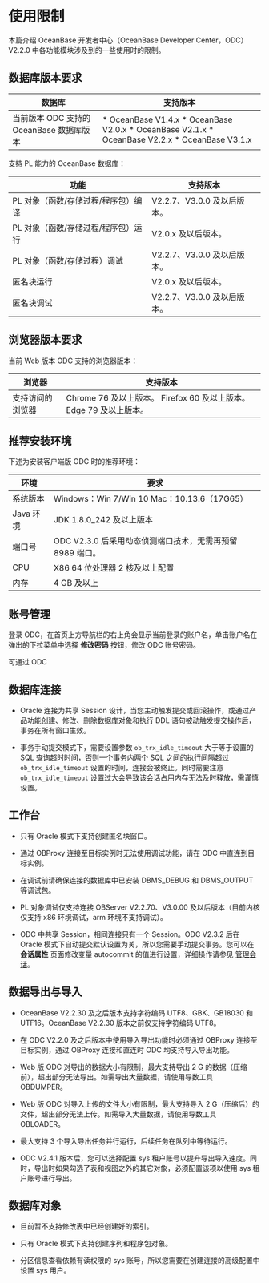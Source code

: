 使用限制 
=========================

本篇介绍 OceanBase 开发者中心（OceanBase Developer Center，ODC）V2.2.0 中各功能模块涉及到的一些使用时的限制。

数据库版本要求 
----------------------------



|             数据库              |                                                                                                                                              支持版本                                                                                                                                               |
|------------------------------|-------------------------------------------------------------------------------------------------------------------------------------------------------------------------------------------------------------------------------------------------------------------------------------------------|
| 当前版本 ODC 支持的 OceanBase 数据库版本 | * OceanBase V1.4.x   * OceanBase V2.0.x   * OceanBase V2.1.x   * OceanBase V2.2.x   * OceanBase V3.1.x    |



支持 PL 能力的 OceanBase 数据库：


|          功能          |         支持版本         |
|----------------------|----------------------|
| PL 对象（函数/存储过程/程序包）编译 | V2.2.7、V3.0.0 及以后版本。 |
| PL 对象（函数/存储过程/程序包）运行 | V2.0.x 及以后版本。        |
| PL 对象（函数/存储过程）调试     | V2.2.7、V3.0.0 及以后版本。 |
| 匿名块运行                | V2.0.x 及以后版本。        |
| 匿名块调试                | V2.2.7、V3.0.0 及以后版本。 |



浏览器版本要求 
----------------------------

当前 Web 版本 ODC 支持的浏览器版本：


|   浏览器    |                                       支持版本                                        |
|----------|-----------------------------------------------------------------------------------|
| 支持访问的浏览器 | Chrome 76 及以上版本。 Firefox 60 及以上版本。 Edge 79 及以上版本。 |



推荐安装环境 
---------------------------

下述为安装客户端版 ODC 时的推荐环境：


|   环境    |                           要求                            |
|---------|---------------------------------------------------------|
| 系统版本    | Windows：Win 7/Win 10 Mac：10.13.6（17G65） |
| Java 环境 | JDK 1.8.0_242 及以上版本                                     |
| 端口号     | ODC V2.3.0 后采用动态侦测端口技术，无需再预留 8989 端口。                   |
| CPU     | X86 64 位处理器 2 核及以上配置                                    |
| 内存      | 4 GB 及以上                                                |



账号管理 
-------------------------

登录 ODC，在首页上方导航栏的右上角会显示当前登录的账户名，单击账户名在弹出的下拉菜单中选择 **修改密码** 按钮，修改 ODC 账号密码。

可通过 ODC

数据库连接 
--------------------------

* Oracle 连接为共享 Session 设计，当您主动触发提交或回滚操作，或通过产品功能创建、修改、删除数据库对象和执行 DDL 语句被动触发提交操作后，事务在所有窗口生效。

  

* 事务手动提交模式下，需要设置参数 `ob_trx_idle_timeout` 大于等于设置的 SQL 查询超时时间，否则一个事务内两个 SQL 之间的执行间隔超过 `ob_trx_idle_timeout` 设置的时间，连接会被终止。同时需要注意 `ob_trx_idle_timeout` 设置过大会导致该会话占用内存无法及时释放，需谨慎设置。

  




工作台 
------------------------

* 只有 Oracle 模式下支持创建匿名块窗口。

  

* 通过 OBProxy 连接至目标实例时无法使用调试功能，请在 ODC 中直连到目标实例。

  

* 在调试前请确保连接的数据库中已安装 DBMS_DEBUG 和 DBMS_OUTPUT 等调试包。

  

* PL 对象调试仅支持连接 OBServer V2.2.70、V3.0.00 及以后版本（目前内核仅支持 x86 环境调试，arm 环境不支持调试）。

  

* ODC 中共享 Session，相同连接只有一个 Session。ODC V2.3.2 后在 Oracle 模式下自动提交默认设置为关，所以您需要手动提交事务。您可以在 **会话属性** 页面修改变量 autocommit 的值进行设置，详细操作请参见 [管理会话](/en-US/6.client-odc-user-guide/8.client-odc-session-management.md)。

  




数据导出与导入 
----------------------------

* OceanBase V2.2.30 及之后版本支持字符编码 UTF8、GBK、GB18030 和 UTF16。OceanBase V2.2.30 版本之前仅支持字符编码 UTF8。

  

* 在 ODC V2.2.0 及之后版本中使用导入导出功能时必须通过 OBProxy 连接至目标实例，通过 OBProxy 连接和直连时 ODC 均支持导入导出功能。

  

* Web 版 ODC 对导出的数据大小有限制，最大支持导出 2 G 的数据（压缩前），超出部分无法导出。如需导出大量数据，请使用导数工具 OBDUMPER。

  

* Web 版 ODC 对导入上传的文件大小有限制，最大支持导入 2 G（压缩后）的文件，超出部分无法上传。如需导入大量数据，请使用导数工具 OBLOADER。

  

* 最大支持 3 个导入导出任务并行运行，后续任务在队列中等待运行。

  

* ODC V2.4.1 版本后，您可以选择配置 sys 租户账号以提升导出导入速度。同时，导出时如果勾选了表和视图之外的其它对象，必须配置该项以使用 sys 租户账号进行导出。

  




数据库对象 
--------------------------

* 目前暂不支持修改表中已经创建好的索引。

  

* 只有 Oracle 模式下支持创建序列和程序包对象。

  

* 分区信息查看依赖有读权限的 sys 账号，所以您需要在创建连接的高级配置中设置 sys 用户。

  



